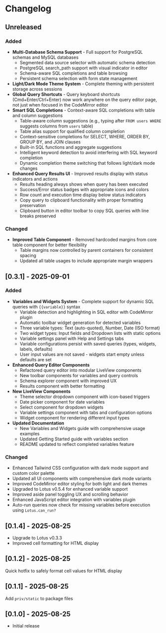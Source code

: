 # Changelog

## Unreleased

### Added

- **Multi-Database Schema Support** - Full support for PostgreSQL schemas and MySQL databases
  - Segmented data source selector with automatic schema detection
  - PostgreSQL search_path support with visual indicator in editor
  - Schema-aware SQL completions and table browsing
  - Persistent schema selection with form state management
- **Light/Dark Mode Theme System** - Complete theming with persistent storage across sessions
- **Global Query Shortcuts** - Query keyboard shortcuts (Cmd+Enter/Ctrl+Enter) now work anywhere on the query editor page, not just when focused in the CodeMirror editor
- **Smart SQL Completions** - Context-aware SQL completions with table and column suggestions
  - Table-aware column suggestions (e.g., typing after `FROM users WHERE` suggests columns from `users` table)
  - Table alias support for qualified column completion
  - Context-sensitive completions for SELECT, WHERE, ORDER BY, GROUP BY, and JOIN clauses
  - Built-in SQL functions and aggregate suggestions
  - Intelligent keyword detection to avoid interfering with SQL keyword completion
  - Dynamic completion theme switching that follows light/dark mode changes
- **Enhanced Query Results UI** - Improved results display with status indicators and actions
  - Results heading always shows when query has been executed
  - Success/Error status badges with appropriate icons and colors
  - Row count and execution time display below status indicators
  - Copy query to clipboard functionality with proper formatting preservation
  - Clipboard button in editor toolbar to copy SQL queries with line breaks preserved

### Changed

- **Improved Table Component** - Removed hardcoded margins from core table component for better flexibility
  - Table margins now controlled by parent containers for consistent spacing
  - Updated all table usages to include appropriate margin wrappers

## [0.3.1] - 2025-09-01

### Added

- **Variables and Widgets System** - Complete support for dynamic SQL queries with `{{variable}}` syntax
  - Variable detection and highlighting in SQL editor with CodeMirror plugin
  - Automatic toolbar widget generation for detected variables
  - Three variable types: Text (auto-quoted), Number, Date (ISO format)
  - Two widget types: Input fields and Dropdown lists with static options
  - Variable settings panel with Help and Settings tabs
  - Variable configurations persist with saved queries (types, widgets, labels, defaults)
  - User input values are not saved - widgets start empty unless defaults are set
- **Enhanced Query Editor Components**
  - Refactored query editor into modular LiveView components
  - New toolbar components for variables and query controls
  - Schema explorer component with improved UX
  - Results component with better formatting
- **New LiveView Components**
  - Theme selector dropdown component with icon-based triggers
  - Date picker component for date variables
  - Select component for dropdown widgets
  - Variable settings component with tabs and configuration options
  - Widget component for rendering different input types
- **Updated Documentation**
  - New Variables and Widgets guide with comprehensive usage examples
  - Updated Getting Started guide with variables section
  - README updated to reflect completed variables feature

### Changed
- Enhanced Tailwind CSS configuration with dark mode support and custom color palette
- Updated all UI components with comprehensive dark mode variants
- Improved CodeMirror editor styling for both light and dark themes
- Upgraded to Lotus v0.5.4 for enhanced variable support
- Improved aside panel toggling UX and scrolling behavior
- Enhanced JavaScript editor integration with variables plugin
- Auto-run queries now check for missing variables before execution using `Lotus.can_run?`

## [0.1.4] - 2025-08-25

- Upgrade to Lotus v0.3.3
- Improved cell formatting for HTML display

## [0.1.2] - 2025-08-25

Quick hotfix to safely format cell values for HTML display

## [0.1.1] - 2025-08-25

Add `priv/static` to package files

## [0.1.0] - 2025-08-25
- Initial release
